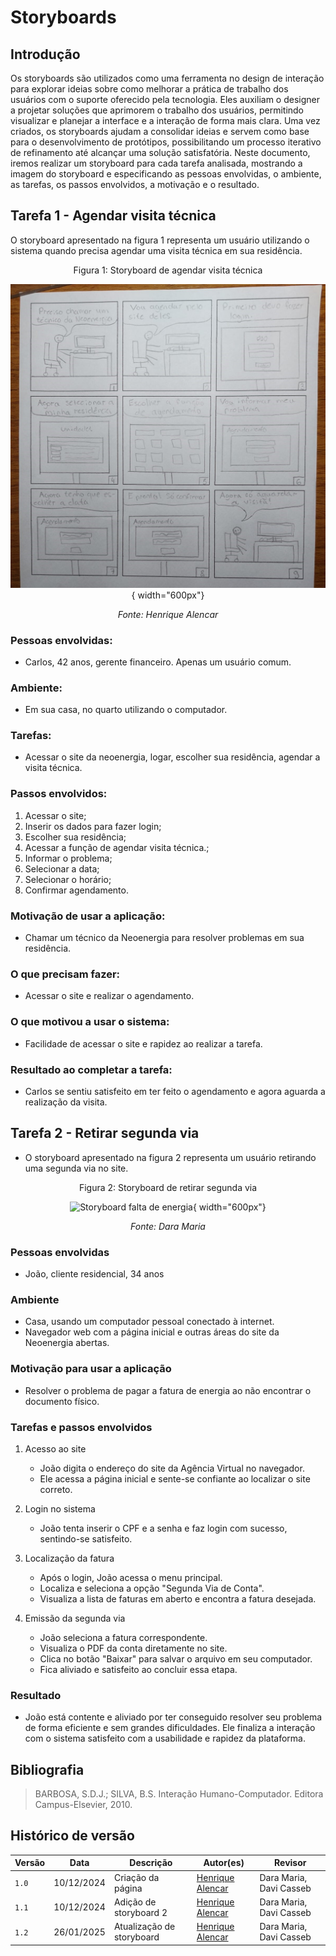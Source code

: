 # Storyboards

## Introdução

Os storyboards são utilizados como uma ferramenta no design de interação para explorar ideias sobre como melhorar a prática de trabalho dos usuários com o suporte oferecido pela tecnologia. Eles auxiliam o designer a projetar soluções que aprimorem o trabalho dos usuários, permitindo visualizar e planejar a interface e a interação de forma mais clara. Uma vez criados, os storyboards ajudam a consolidar ideias e servem como base para o desenvolvimento de protótipos, possibilitando um processo iterativo de refinamento até alcançar uma solução satisfatória​. Neste documento, iremos realizar um storyboard para cada tarefa analisada, mostrando a imagem do storyboard e especificando as pessoas envolvidas, o ambiente, as tarefas, os passos envolvidos, a motivação e o resultado.

## Tarefa 1 - Agendar visita técnica

O storyboard apresentado na figura 1 representa um usuário utilizando o sistema quando precisa agendar uma visita técnica em sua residência.

<center>

Figura 1: Storyboard de agendar visita técnica

![Storyboard de agendar visita técnica](../assets/storyboards/storyboard01.jpeg){ width="600px"}

_Fonte: Henrique Alencar_

</center>

### Pessoas envolvidas: 

 - Carlos, 42 anos, gerente financeiro. Apenas um usuário comum.

### Ambiente: 

- Em sua casa, no quarto utilizando o computador.

### Tarefas:

 - Acessar o site da neoenergia, logar, escolher sua residência, agendar a visita técnica.

### Passos envolvidos:

  1. Acessar o site; 
  2. Inserir os dados para fazer login; 
  3. Escolher sua residência; 
  4. Acessar a função de agendar visita técnica.;
  5. Informar o problema;
  6. Selecionar a data;
  7. Selecionar o horário;
  8. Confirmar agendamento.

### Motivação de usar a aplicação: 

- Chamar um técnico da Neoenergia para resolver problemas em sua residência.

### O que precisam fazer: 

- Acessar o site e realizar o agendamento.

### O que motivou a usar o sistema: 

- Facilidade de acessar o site e rapidez ao realizar a tarefa.

### Resultado ao completar a tarefa: 

- Carlos se sentiu satisfeito em ter feito o agendamento e agora aguarda a realização da visita.

## Tarefa 2 - Retirar segunda via 

- O storyboard apresentado na figura 2 representa um usuário retirando uma segunda via no site.

<center>

Figura 2: Storyboard de retirar segunda via

![Storyboard falta de energia](../assets/storyboards/storyboard02.png){ width="600px"}

_Fonte: Dara Maria_

</center>

### Pessoas envolvidas
- João, cliente residencial, 34 anos
 
### Ambiente
- Casa, usando um computador pessoal conectado à internet.
- Navegador web com a página inicial e outras áreas do site da Neoenergia abertas.
 
### Motivação para usar a aplicação
- Resolver o problema de pagar a fatura de energia ao não encontrar o documento físico.
 
### Tarefas e passos envolvidos

1. Acesso ao site 

    - João digita o endereço do site da Agência Virtual no navegador.  
    - Ele acessa a página inicial e sente-se confiante ao localizar o site correto.
 
2. Login no sistema  

    - João tenta inserir o CPF e a senha e faz login com sucesso, sentindo-se satisfeito.
 
3. Localização da fatura 

    - Após o login, João acessa o menu principal.  
    - Localiza e seleciona a opção "Segunda Via de Conta".  
    - Visualiza a lista de faturas em aberto e encontra a fatura desejada.
 
4. Emissão da segunda via 

    - João seleciona a fatura correspondente.  
    - Visualiza o PDF da conta diretamente no site.  
    - Clica no botão "Baixar" para salvar o arquivo em seu computador.  
    - Fica aliviado e satisfeito ao concluir essa etapa.
 
### Resultado
- João está contente e aliviado por ter conseguido resolver seu problema de forma eficiente e sem grandes dificuldades. Ele finaliza a interação com o sistema satisfeito com a usabilidade e rapidez da plataforma.

## Bibliografia
> BARBOSA, S.D.J.; SILVA, B.S. Interação Humano-Computador. Editora Campus-Elsevier, 2010.

## Histórico de versão

| Versão | Data       | Descrição                                  | Autor(es)                                       | Revisor                 |
| ------ | ---------- | ------------------------------------------ | ----------------------------------------------- | ----------------------- |
| `1.0`  | 10/12/2024 | Criação da página                          | [Henrique Alencar](https://github.com/henryqma) | Dara Maria, Davi Casseb |
| `1.1`  | 10/12/2024 | Adição de storyboard 2                     | [Henrique Alencar](https://github.com/henryqma) | Dara Maria, Davi Casseb |
| `1.2`  | 26/01/2025 | Atualização de storyboard                   | [Henrique Alencar](https://github.com/henryqma) | Dara Maria, Davi Casseb |